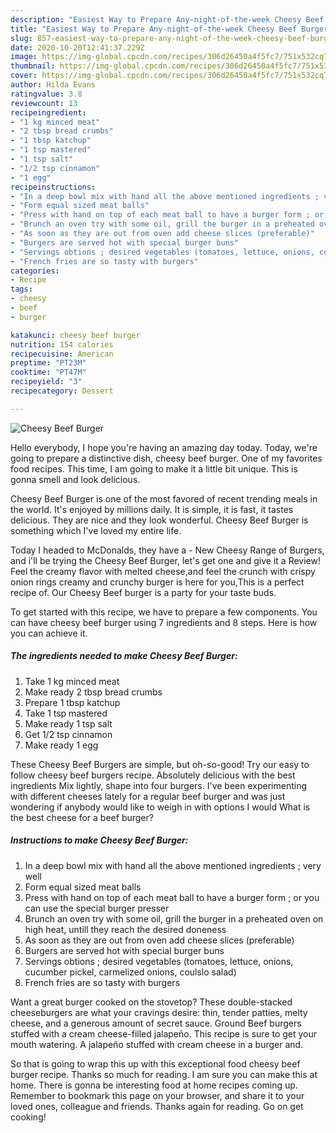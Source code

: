 ```yaml
---
description: "Easiest Way to Prepare Any-night-of-the-week Cheesy Beef Burger"
title: "Easiest Way to Prepare Any-night-of-the-week Cheesy Beef Burger"
slug: 857-easiest-way-to-prepare-any-night-of-the-week-cheesy-beef-burger
date: 2020-10-20T12:41:37.229Z
image: https://img-global.cpcdn.com/recipes/306d26450a4f5fc7/751x532cq70/cheesy-beef-burger-recipe-main-photo.jpg
thumbnail: https://img-global.cpcdn.com/recipes/306d26450a4f5fc7/751x532cq70/cheesy-beef-burger-recipe-main-photo.jpg
cover: https://img-global.cpcdn.com/recipes/306d26450a4f5fc7/751x532cq70/cheesy-beef-burger-recipe-main-photo.jpg
author: Hilda Evans
ratingvalue: 3.8
reviewcount: 13
recipeingredient:
- "1 kg minced meat"
- "2 tbsp bread crumbs"
- "1 tbsp katchup"
- "1 tsp mastered"
- "1 tsp salt"
- "1/2 tsp cinnamon"
- "1 egg"
recipeinstructions:
- "In a deep bowl mix with hand all the above mentioned ingredients ; very well"
- "Form equal sized meat balls"
- "Press with hand on top of each meat ball to have a burger form ; or you can use the special burger presser"
- "Brunch an oven try with some oil, grill the burger in a preheated oven on high heat, untill they reach the desired doneness"
- "As soon as they are out from oven add cheese slices (preferable)"
- "Burgers are served hot with special burger buns"
- "Servings obtions ; desired vegetables (tomatoes, lettuce, onions, cucumber pickel, carmelized onions, coulslo salad)"
- "French fries are so tasty with burgers"
categories:
- Recipe
tags:
- cheesy
- beef
- burger

katakunci: cheesy beef burger 
nutrition: 154 calories
recipecuisine: American
preptime: "PT23M"
cooktime: "PT47M"
recipeyield: "3"
recipecategory: Dessert

---
```



![Cheesy Beef Burger](https://img-global.cpcdn.com/recipes/306d26450a4f5fc7/751x532cq70/cheesy-beef-burger-recipe-main-photo.jpg)

Hello everybody, I hope you're having an amazing day today. Today, we're going to prepare a distinctive dish, cheesy beef burger. One of my favorites food recipes. This time, I am going to make it a little bit unique. This is gonna smell and look delicious.

Cheesy Beef Burger is one of the most favored of recent trending meals in the world. It's enjoyed by millions daily. It is simple, it is fast, it tastes delicious. They are nice and they look wonderful. Cheesy Beef Burger is something which I've loved my entire life.

Today I headed to McDonalds, they have a - New Cheesy Range of Burgers, and i&#39;ll be trying the Cheesy Beef Burger, let&#39;s get one and give it a Review! Feel the creamy flavor with melted cheese,and feel the crunch with crispy onion rings creamy and crunchy burger is here for you,This is a perfect recipe of. Our Cheesy Beef burger is a party for your taste buds.


To get started with this recipe, we have to prepare a few components. You can have cheesy beef burger using 7 ingredients and 8 steps. Here is how you can achieve it.

<!--inarticleads1-->

##### The ingredients needed to make Cheesy Beef Burger:

1. Take 1 kg minced meat
1. Make ready 2 tbsp bread crumbs
1. Prepare 1 tbsp katchup
1. Take 1 tsp mastered
1. Make ready 1 tsp salt
1. Get 1/2 tsp cinnamon
1. Make ready 1 egg


These Cheesy Beef Burgers are simple, but oh-so-good! Try our easy to follow cheesy beef burgers recipe. Absolutely delicious with the best ingredients Mix lightly, shape into four burgers. I&#39;ve been experimenting with different cheeses lately for a regular beef burger and was just wondering if anybody would like to weigh in with options I would What is the best cheese for a beef burger? 

<!--inarticleads2-->

##### Instructions to make Cheesy Beef Burger:

1. In a deep bowl mix with hand all the above mentioned ingredients ; very well
1. Form equal sized meat balls
1. Press with hand on top of each meat ball to have a burger form ; or you can use the special burger presser
1. Brunch an oven try with some oil, grill the burger in a preheated oven on high heat, untill they reach the desired doneness
1. As soon as they are out from oven add cheese slices (preferable)
1. Burgers are served hot with special burger buns
1. Servings obtions ; desired vegetables (tomatoes, lettuce, onions, cucumber pickel, carmelized onions, coulslo salad)
1. French fries are so tasty with burgers


Want a great burger cooked on the stovetop? These double-stacked cheeseburgers are what your cravings desire: thin, tender patties, melty cheese, and a generous amount of secret sauce. Ground Beef burgers stuffed with a cream cheese-filled jalapeño. This recipe is sure to get your mouth watering. A jalapeño stuffed with cream cheese in a burger and. 

So that is going to wrap this up with this exceptional food cheesy beef burger recipe. Thanks so much for reading. I am sure you can make this at home. There is gonna be interesting food at home recipes coming up. Remember to bookmark this page on your browser, and share it to your loved ones, colleague and friends. Thanks again for reading. Go on get cooking!
